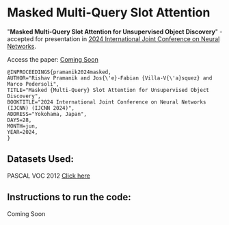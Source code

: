 # Masked Multi-Query Slot Attention
"**Masked Multi-Query Slot Attention for Unsupervised Object Discovery**" - accepted for presentation in [2024 International Joint Conference on Neural Networks](https://2024.ieeewcci.org/).

Access the paper: [Coming Soon]()
```
@INPROCEEDINGS{pramanik2024masked,
AUTHOR="Rishav Pramanik and Jos{\'e}-Fabian {Villa-V{\'a}squez} and Marco Pedersoli",
TITLE="Masked {Multi-Query} Slot Attention for Unsupervised Object Discovery",
BOOKTITLE="2024 International Joint Conference on Neural Networks (IJCNN) (IJCNN 2024)",
ADDRESS="Yokohama, Japan",
DAYS=28,
MONTH=jun,
YEAR=2024,
}
```


## Datasets Used:
PASCAL VOC 2012 [Click here](http://host.robots.ox.ac.uk/pascal/VOC/voc2012/index.html)

## Instructions to run the code:
 Coming Soon



